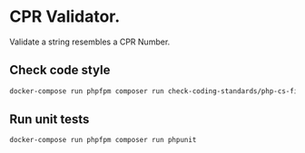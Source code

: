 # CPR Validator.
Validate a string resembles a CPR Number.

## Check code style
```sh
docker-compose run phpfpm composer run check-coding-standards/php-cs-fixer
```

## Run unit tests
```sh
docker-compose run phpfpm composer run phpunit 
```
